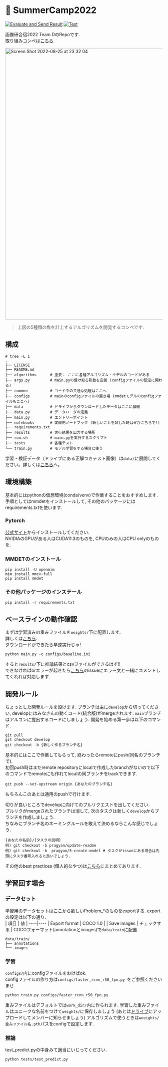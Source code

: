 # :tropical_fish: SummerCamp2022
[![Evaluate and Send Result](https://github.com/Pragyanstha/SummerCamp2022/actions/workflows/evaluate.yml/badge.svg?branch=develop)](https://github.com/Pragyanstha/SummerCamp2022/actions/workflows/evaluate.yml)
[![Test](https://github.com/Pragyanstha/SummerCamp2022/actions/workflows/tests.yml/badge.svg)](https://github.com/Pragyanstha/SummerCamp2022/actions/workflows/tests.yml)

画像研合宿2022 Team DのRepoです.   
取り組みコンペは[こちら](http://alcon.itlab.org/detail/) 

<img width="867" alt="Screen Shot 2022-08-25 at 23 32 04" src="https://user-images.githubusercontent.com/34847559/186693161-8a0d253a-1601-41df-929f-b092be9b7c5b.png">    

> 上図の5種類の魚を計上するアルゴリズムを開発するコンペです.  


## 構成
```
# tree -L 1
.
├── LICENSE
├── README.md
├── algorithms      # 重要： ここに各種アルゴリズム・モデルのコードがある
├── args.py         # main.pyの受け取る引数を定義 (configファイルの設定に関わる)
├── common          # コード中の共通な処理はここへ
├── configs         # mainのconfigファイルの置き場 (mmdetモデルのconfigファイルもここへ)
├── data            # ドライブからダウンロードしたデータはここに展開
├── data.py         # データローダの定義
├── main.py         # エントリーポイント
├── notebooks       # 実験用ノートブック (新しいことを試した時はぜひこちらで!)
├── requirements.txt
├── results         # 実行結果を出力する場所
├── run.sh          # main.pyを実行するスクリプト
├── tests           # 各種テスト
└── train.py        # モデル学習をする場合に使う
```
学習・検証データ（ドライブにある正解つきテスト画像）は```data/```に展開してください。詳しくは[こちら](data/README.md)へ。

## 環境構築
基本的にはpythonの仮想環境(conda/venv)で作業することをおすすめします.  
手順としてはmmdetをインストールして, その他のパッケージにはrequirements.txtを使います.
### Pytorch
[公式サイト](https://pytorch.org/)からインストールしてください.  
NVIDIAのGPUがある人はCUDA11.3のものを, CPUのみの人はCPU onlyのものを.  

### MMDETのインストール
```
pip install -U openmim
mim install mmcv-full
pip install mmdet
```
### その他パッケージのインステール
```
pip install -r requirements.txt
```
## ベースラインの動作確認
まずは学習済みの重みファイルを```weights/```下に配置します.  
詳しくは[こちら](weights/README.md).  
ダウンロードができたら早速実行じゃ!  
```
python main.py -c configs/baseline.ini
```
すると```results/```下に推論結果とcsvファイルができるはず!!  
できなければorエラーが起きたら[こちら](https://github.com/Pragyanstha/SummerCamp2022/issues/5)のissueにエラー文と一緒にコメントしてくれれば対応します.  

## 開発ルール
ちょっとした開発ルールを設けます. ブランチは主に```develop```から切ってください, developにはみなさんの動くコード(統合版)がmergeされます. ```main```ブランチはアルコンに提出するコードにしましょう.  開発を始める第一歩は以下のコマンド.  
```
git pull
git checkout develop
git checkout -b {新しく作るブランチ名}
```
基本的にはここで作業してもらって, 終わったらremoteにpush(同名のブランチで).  
初回push時はまだremote repositoryにlocalで作成したbranchがないので以下のコマンドでremoteにも作れてlocalの同ブランチをtrackできます.  
```
git push --set-upstream origin {あなたのブランチ名}
```
もちろんこのあとは通用のpushで行けます.  

切りが良いところでdevelopに向けてのプルリクエストを出してください.  
プルリクがmergeされたブランチは消して, 次のタスクは新しく```develop```からブランチを作成しましょう.  
ちなみにブランチ名のネーミングルールを敢えて決めるならこんな感じでしょう.  
```
{あなたの名前}/{タスクの説明}
例) git checkout -b pragyan/update-readme
例) git checkout -b  pragyan/5-create-model # タスクがissueにある場合は先頭にタスク番号入れると良いでしょう.
```
その他のbest practices (個人的なやつ)は[こちら](GUIDELINES.md)にまとめてあります.  

## 学習回す場合
### データセット
学習用のデータセットは[ここ](http://tk2-109-55729.vs.sakura.ne.jp/)から欲しいProblem_*のものをexportする. exportの設定は以下の通り.  
| 項目 | 値 |
----|---- 
| Export format | COCO 1.0 |
| Save images | チェックする |
COCOフォーマット(annotationとimages)で```data/train```に配置.  
```
data/train/
├── annotations
└── images
```

### 学習
```configs/```内にconfigファイルをおけばok.  
configファイルの作り方は```configs/faster_rcnn_r50_fpn.py ```をご参照くださいませ.
```
python train.py configs/faster_rcnn_r50_fpn.py 
```
重みファイルはデフォルトでは```work_dir/```内に作られます. 学習した重みファイルはユニークな名前をつけて```weights/```に保存しましょう (あとは[ドライブ](https://drive.google.com/drive/u/4/folders/1QzUicKbJgSQp-K5CSPSX4jgIue9fppzI)にアップロードしてメンバーに知らせましょう)
アルゴリズムで使うときは```weeights/重みファイル名.pth```パスをconfigで設定します.
### 推論
test_predict.pyの中身みて適当にいじってください.
```
python tests/test_predict.py
```
